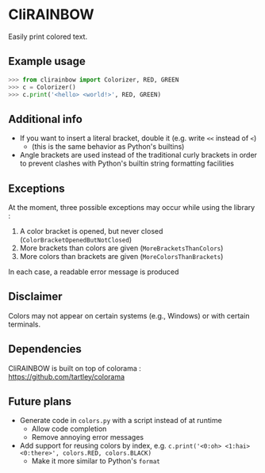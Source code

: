 # CliRAINBOW
Easily print colored text.

## Example usage
```python
>>> from clirainbow import Colorizer, RED, GREEN
>>> c = Colorizer()
>>> c.print('<hello> <world!>', RED, GREEN)
```

## Additional info

* If you want to insert a literal bracket, double it (e.g. write `<<` instead of `<`)
    * (this is the same behavior as Python's builtins)
* Angle brackets are used instead of the traditional curly brackets in order to prevent clashes with Python's builtin string formatting facilities


## Exceptions

At the moment, three possible exceptions may occur while using the library : 
1. A color bracket is opened, but never closed (`ColorBracketOpenedButNotClosed`)
2. More brackets than colors are given (`MoreBracketsThanColors`)
3. More colors than brackets are given (`MoreColorsThanBrackets`)

In each case, a readable error message is produced

## Disclaimer
Colors may not appear on certain systems (e.g., Windows) or with certain terminals.

## Dependencies
CliRAINBOW is built on top of colorama : https://github.com/tartley/colorama

## Future plans
* Generate code in `colors.py` with a script instead of at runtime
    * Allow code completion
    * Remove annoying error messages
* Add support for reusing colors by index, e.g. `c.print('<0:oh> <1:hai> <0:there>', colors.RED, colors.BLACK)`
    * Make it more similar to Python's `format`
